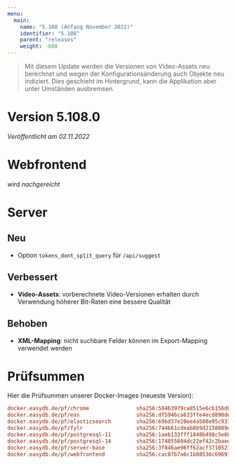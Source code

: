 ```yaml
---
menu:
  main:
    name: "5.108 (Anfang November 2022)"
    identifier: "5.108"
    parent: "releases"
    weight: -608
---
```


> Mit diesem Update werden die Versionen von Video-Assets neu berechnet und wegen der Konfigurationsänderung auch Objekte neu indiziert. Dies geschieht im Hintergrund, kann die Applikation aber unter Umständen ausbremsen.

# Version 5.108.0

*Veröffentlicht am 02.11.2022*

# Webfrontend

*wird nachgereicht*

# Server

## Neu

* Option `tokens_dont_split_query` für `/api/suggest`

## Verbessert

* **Video-Assets**: vorberechnete Video-Versionen erhalten durch Verwendung höherer Bit-Raten eine bessere Qualität 

## Behoben

* **XML-Mapping**: nicht suchbare Felder können im Export-Mapping verwendet werden

# Prüfsummen

Hier die Prüfsummen unserer Docker-Images (neueste Version):

```ini
docker.easydb.de/pf/chrome               sha256:58463979ca8515e6cb156d8b96dbaec67930edcbe8143ab69345dafe8f03d4cd
docker.easydb.de/pf/eas                  sha256:df5946ca633ffe4ecd890de077b1814009f32fa41d5f62637dad20495009cfec
docker.easydb.de/pf/elasticsearch        sha256:69bd37e20ee4a588e95c037071d6cf99e6cb3eec5f42d96a047b28116a18aab9
docker.easydb.de/pf/fylr                 sha256:744b61cdeab8b9d2158089ef4da234bf076a10e523b654318fb233d7258bda68
docker.easydb.de/pf/postgresql-11        sha256:1aeb133fff1848b498c5e6887629bac088fec0aef318fbee2d278a0d90af2830
docker.easydb.de/pf/postgresql-14        sha256:174855604dc22ef42c2baed8f18872392d5c599d95ad3b6709dbed5e28fbbf8e
docker.easydb.de/pf/server-base          sha256:3f846ae96ff62acf3710527f4a188adf1cd58a64878dbb2c14d71c7857fcbef1
docker.easydb.de/pf/webfrontend          sha256:cac87b7a6c1b88536c69691ccab9741a78c20ada3a9ca76ffe61c11575404c0f
```
